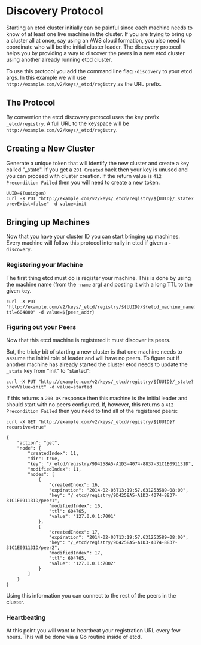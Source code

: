 # Discovery Protocol

Starting an etcd cluster initially can be painful since each machine needs to know of at least one live machine in the cluster. If you are trying to bring up a cluster all at once, say using an AWS cloud formation, you also need to coordinate who will be the initial cluster leader. The discovery protocol helps you by providing a way to discover the peers in a new etcd cluster using another already running etcd cluster.

To use this protocol you add the command line flag `-discovery` to your etcd args. In this example we will use `http://example.com/v2/keys/_etcd/registry` as the URL prefix.

## The Protocol

By convention the etcd discovery protocol uses the key prefix `_etcd/registry`. A full URL to the keyspace will be `http://example.com/v2/keys/_etcd/registry`.

## Creating a New Cluster

Generate a unique token that will identify the new cluster and create a key called "_state". If you get a `201 Created` back then your key is unused and you can proceed with cluster creation. If the return value is `412 Precondition Failed` then you will need to create a new token.

```
UUID=$(uuidgen)
curl -X PUT "http://example.com/v2/keys/_etcd/registry/${UUID}/_state?prevExist=false" -d value=init
```

## Bringing up Machines

Now that you have your cluster ID you can start bringing up machines. Every machine will follow this protocol internally in etcd if given a `-discovery`.

### Registering your Machine 

The first thing etcd must do is register your machine. This is done by using the machine name (from the `-name` arg) and posting it with a long TTL to the given key.

```
curl -X PUT "http://example.com/v2/keys/_etcd/registry/${UUID}/${etcd_machine_name}?ttl=604800" -d value=${peer_addr}
```

### Figuring out your Peers

Now that this etcd machine is registered it must discover its peers.

But, the tricky bit of starting a new cluster is that one machine needs to assume the initial role of leader and will have no peers. To figure out if another machine has already started the cluster etcd needs to update the `_state` key from "init" to "started":

```
curl -X PUT "http://example.com/v2/keys/_etcd/registry/${UUID}/_state?prevValue=init" -d value=started
```

If this returns a `200 OK` response then this machine is the initial leader and should start with no peers configured. If, however, this returns a `412 Precondition Failed` then you need to find all of the registered peers:

```
curl -X GET "http://example.com/v2/keys/_etcd/registry/${UUID}?recursive=true"
```

```
{
    "action": "get",
    "node": {
        "createdIndex": 11,
        "dir": true,
        "key": "/_etcd/registry/9D4258A5-A1D3-4074-8837-31C1E091131D",
        "modifiedIndex": 11,
        "nodes": [
            {
                "createdIndex": 16,
                "expiration": "2014-02-03T13:19:57.631253589-08:00",
                "key": "/_etcd/registry/9D4258A5-A1D3-4074-8837-31C1E091131D/peer1",
                "modifiedIndex": 16,
                "ttl": 604765,
                "value": "127.0.0.1:7001"
            },
            {
                "createdIndex": 17,
                "expiration": "2014-02-03T13:19:57.631253589-08:00",
                "key": "/_etcd/registry/9D4258A5-A1D3-4074-8837-31C1E091131D/peer2",
                "modifiedIndex": 17,
                "ttl": 604765,
                "value": "127.0.0.1:7002"
            }
        ]
    }
}
```

Using this information you can connect to the rest of the peers in the cluster.

### Heartbeating

At this point you will want to heartbeat your registration URL every few hours. This will be done via a Go routine inside of etcd.
